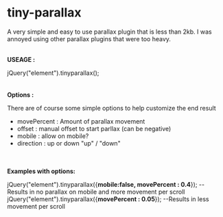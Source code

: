 # tiny-parallax
A very simple and easy to use parallax plugin that is less than 2kb. I was annoyed using other parallax plugins that were too heavy. 



<br>
<b>USEAGE :</b>

jQuery("element").tinyparallax();
<br>
<br>
<br>
<b>Options :</b>

There are of course some simple options to help customize the end result

<ul>
<li>movePercent : Amount of parallax movement</li>
<li>offset : manual offset to start parllax (can be negative)</li>
<li>mobile : allow on mobile?</li>
<li>direction : up or down "up" / "down"</li>
</ul>
<br>
<br>
<b>Examples with options:</b>

jQuery("element").tinyparallax({<b>mobile:false, movePercent : 0.4</b>});
--Results in no parallax on mobile and more movement per scroll
<br>
jQuery("element").tinyparallax({<b>movePercent : 0.05</b>});
--Results in less movement per scroll
